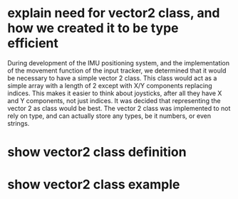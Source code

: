 # explain need for vector2 class, and how we created it to be type efficient
During development of the IMU positioning system, and the implementation of the movement function of the input tracker, we determined that it would be necessary to have a simple vector 2 class. This class would act as a simple array with a length of 2 except with X/Y components replacing indices. This makes it easier to think about joysticks, after all they have X and Y components, not just indices. It was decided that representing the vector 2 as class would be best. The vector 2 class was implemented to not rely on type, and can actually store any types, be it numbers, or even strings. 
# show vector2 class definition
# show vector2 class example
